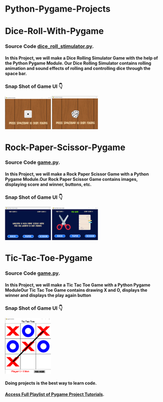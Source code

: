 # Python-Pygame-Projects


# Dice-Roll-With-Pygame

### Source Code [dice_roll_stimulator.py](https://github.com/nitinmadas/Python-Pygame-Projects/blob/main/Dice%20Roll%20Simulator/dice_roll_stimulator.py).

#### In this Project, we will make a Dice Rolling Simulator Game with the help of the Python Pygame Module. Our Dice Rolling Simulator contains rolling animation and sound effects of rolling and controlling dice through the space bar.

### Snap Shot of Game UI :point_down:

<img src="https://github.com/nitinmadas/Python-Pygame-Projects/blob/main/Dice%20Roll%20Simulator/Dice_Stop_UI.png" width="30%" height="50%" alt="GameUI">

<img src="https://github.com/nitinmadas/Python-Pygame-Projects/blob/main/Dice%20Roll%20Simulator/Dice_rolling_frame.png" width="30%" height="50%" alt="GameUI">

# Rock-Paper-Scissor-Pygame

### Source Code [game.py](https://github.com/nitinmadas/Python-Pygame-Projects/blob/main/Rock%20Paper%20Scissor/game.py).

#### In this Project, we will make a Rock Paper Scissor Game with a Python Pygame Module.Our Rock Paper Scissor Game contains images, displaying score and winner, buttons, etc.
### Snap Shot of Game UI :point_down:
<img src="https://github.com/nitinmadas/Python-Pygame-Projects/blob/main/Rock%20Paper%20Scissor/home_screen_UI.png" width="30%" height="50%" alt="GameUI">
<img src="https://github.com/nitinmadas/Python-Pygame-Projects/blob/main/Rock%20Paper%20Scissor/gameplay_UI.png" width="30%" height="50%" alt="GameUI">


# Tic-Tac-Toe-Pygame
### Source Code [game.py](https://github.com/nitinmadas/Python-Pygame-Projects/blob/main/Tic%20Tac%20Toe/game.py).

#### In this Project, we will make a Tic Tac Toe Game with a Python Pygame ModuleOur Tic Tac Toe Game contains drawing X and O, displays the winner and displays the play again button

### Snap Shot of Game UI :point_down:

<img src="https://github.com/nitinmadas/Python-Pygame-Projects/blob/main/Tic%20Tac%20Toe/Game_UI.png" width="30%" height="50%" alt="GameUI">


#### Doing projects is the best way to learn code.
#### [Access Full Playlist of Pygame Project Tutorials](https://www.youtube.com/playlist?list=PL-sBHWqYN7dVKxx3Ytg8tx7DSXqlLqX0x).
